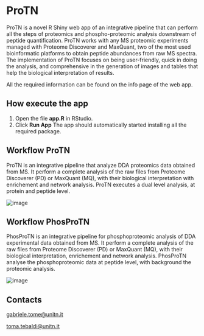 # ProTN
ProTN is a novel R Shiny web app of an integrative pipeline that can perform all the steps of proteomics and phospho-proteomic analysis downstream of peptide quantification. ProTN works with any MS proteomic experiments managed with Proteome Discoverer and MaxQuant, two of the most used bioinformatic platforms to obtain peptide abundances from raw MS spectra. The implementation of ProTN focuses on being user-friendly, quick in doing the analysis, and comprehensive in the generation of images and tables that help the biological interpretation of results.

All the required information can be found on the info page of the web app.

## How execute the app
  1. Open the file **app.R** in RStudio.
  2. Click **Run App**
The app should automatically started installing all the required package.

## Workflow ProTN
ProTN is an integrative pipeline that analyze DDA proteomics data obtained from MS. It perform a complete analysis of the raw files from Proteome Discoverer (PD) or MaxQuant (MQ), with their biological interpretation with enrichement and network analysis. ProTN executes a dual level analysis, at protein and peptide level.

![image](https://github.com/TebaldiLab/ProTN/assets/39188419/40131264-f8a1-418e-a5f9-588f1c7c037c)

## Workflow PhosProTN
PhosProTN is an integrative pipeline for phosphoproteomic analysis of DDA experimental data obtained from MS. It perform a complete analysis of the raw files from Proteome Discoverer (PD) or MaxQuant (MQ), with their biological interpretation, enrichement and network analysis. 
PhosProTN analyse the phosphoproteomic data at peptide level, with background the proteomic analysis.

![image](https://github.com/TebaldiLab/ProTN/assets/39188419/bc895884-80c7-406f-bf07-f310ef95055c)


## Contacts
gabriele.tome@unitn.it

toma.tebaldi@unitn.it
